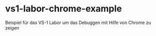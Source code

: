 # vs1-labor-chrome-example
Beispiel für das VS-1 Labor um das Debuggen mit Hilfe von Chrome zu zeigen
